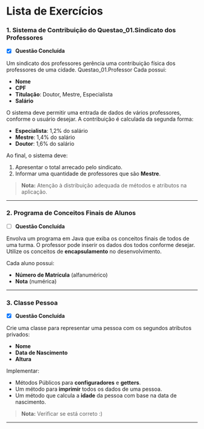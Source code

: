 # Lista de Exercícios

### 1. Sistema de Contribuição do Questao_01.Sindicato dos Professores
- [x] **Questão Concluída** <!-- Troque para [] quando não concluída -->

Um sindicato dos professores gerência uma contribuição física dos professores de uma cidade. Questao_01.Professor Cada possui:
- **Nome**
- **CPF**
- **Titulação**: Doutor, Mestre, Especialista
- **Salário**

O sistema deve permitir uma entrada de dados de vários professores, conforme o usuário desejar. A contribuição é calculada da segunda forma:
- **Especialista**: 1,2% do salário
- **Mestre**: 1,4% do salário
- **Doutor**: 1,6% do salário

Ao final, o sistema deve:
1. Apresentar o total arrecado pelo sindicato.
2. Informar uma quantidade de professores que são **Mestre**.

> **Nota:** Atenção à distribuição adequada de métodos e atributos na aplicação.

---

### 2. Programa de Conceitos Finais de Alunos
- [ ] **Questão Concluída**

Envolva um programa em Java que exiba os conceitos finais de todos de uma turma. O professor pode inserir os dados dos todos conforme desejar.  
Utilize os conceitos de **encapsulamento** no desenvolvimento.

Cada aluno possui:
- **Número de Matrícula** (alfanumérico)
- **Nota** (numérica)

---

### 3. Classe Pessoa
- [x] **Questão Concluída**

Crie uma classe para representar uma pessoa com os segundos atributos privados:
- **Nome**
- **Data de Nascimento**
- **Altura**

Implementar:
- Métodos Públicos para **configuradores** e **getters**.
- Um método para **imprimir** todos os dados de uma pessoa.
- Um método que calcula a **idade** da pessoa com base na data de nascimento.

> **Nota:** Verificar se está correto :)

---
